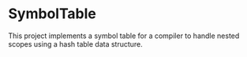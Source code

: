 # SymbolTable
This project implements a symbol table for a compiler to handle nested scopes using a hash table data structure. 
